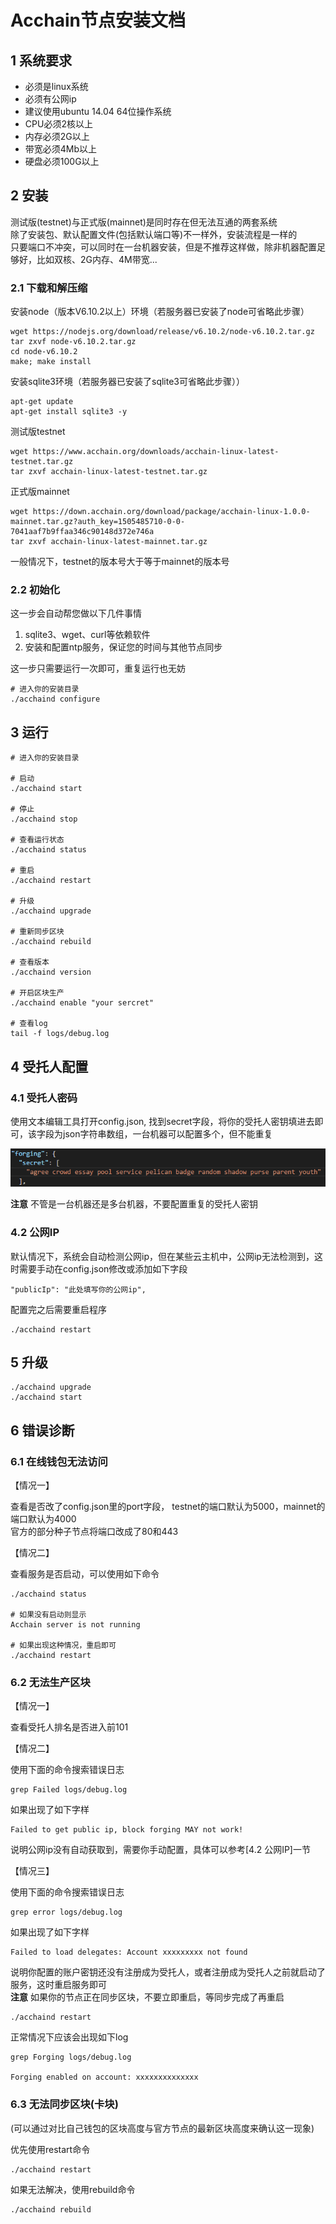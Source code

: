 # Acchain节点安装文档

## 1 系统要求

- 必须是linux系统
- 必须有公网ip
- 建议使用ubuntu 14.04 64位操作系统
- CPU必须2核以上
- 内存必须2G以上
- 带宽必须4Mb以上
- 硬盘必须100G以上

## 2 安装

测试版(testnet)与正式版(mainnet)是同时存在但无法互通的两套系统<br>
除了安装包、默认配置文件(包括默认端口等)不一样外，安装流程是一样的<br>
只要端口不冲突，可以同时在一台机器安装，但是不推荐这样做，除非机器配置足够好，比如双核、2G内存、4M带宽...

### 2.1 下载和解压缩

安装node（版本V6.10.2以上）环境（若服务器已安装了node可省略此步骤）

```
wget https://nodejs.org/download/release/v6.10.2/node-v6.10.2.tar.gz
tar zxvf node-v6.10.2.tar.gz
cd node-v6.10.2
make; make install
```

安装sqlite3环境（若服务器已安装了sqlite3可省略此步骤））

```
apt-get update
apt-get install sqlite3 -y
```

测试版testnet

```
wget https://www.acchain.org/downloads/acchain-linux-latest-testnet.tar.gz
tar zxvf acchain-linux-latest-testnet.tar.gz
```

正式版mainnet

```
wget https://down.acchain.org/download/package/acchain-linux-1.0.0-mainnet.tar.gz?auth_key=1505485710-0-0-7041aaf7b9ffaa346c90148d372e746a
tar zxvf acchain-linux-latest-mainnet.tar.gz
```

一般情况下，testnet的版本号大于等于mainnet的版本号

### 2.2 初始化

这一步会自动帮您做以下几件事情

1. sqlite3、wget、curl等依赖软件
2. 安装和配置ntp服务，保证您的时间与其他节点同步

这一步只需要运行一次即可，重复运行也无妨

```
# 进入你的安装目录
./acchaind configure
```

## 3 运行

```
# 进入你的安装目录

# 启动
./acchaind start

# 停止
./acchaind stop

# 查看运行状态
./acchaind status

# 重启
./acchaind restart

# 升级
./acchaind upgrade

# 重新同步区块
./acchaind rebuild

# 查看版本
./acchaind version

# 开启区块生产
./acchaind enable "your sercret"

# 查看log
tail -f logs/debug.log
```

## 4 受托人配置

### 4.1 受托人密码

使用文本编辑工具打开config.json, 找到secret字段，将你的受托人密钥填进去即可，该字段为json字符串数组，一台机器可以配置多个，但不能重复

![forging secret](./assets/forging-secret.png)

**注意** 不管是一台机器还是多台机器，不要配置重复的受托人密钥

### 4.2 公网IP

默认情况下，系统会自动检测公网ip，但在某些云主机中，公网ip无法检测到，这时需要手动在config.json修改或添加如下字段

```
"publicIp": "此处填写你的公网ip",
```

配置完之后需要重启程序

```
./acchaind restart
```

## 5 升级

```
./acchaind upgrade
./acchaind start
```

## 6 错误诊断

### 6.1 在线钱包无法访问

【情况一】

查看是否改了config.json里的port字段， testnet的端口默认为5000，mainnet的端口默认为4000<br>
官方的部分种子节点将端口改成了80和443

【情况二】

查看服务是否启动，可以使用如下命令

```
./acchaind status

# 如果没有启动则显示
Acchain server is not running

# 如果出现这种情况，重启即可
./acchaind restart
```

### 6.2 无法生产区块 

【情况一】

查看受托人排名是否进入前101

【情况二】

使用下面的命令搜索错误日志

```
grep Failed logs/debug.log
```

如果出现了如下字样

```
Failed to get public ip, block forging MAY not work!
```

说明公网ip没有自动获取到，需要你手动配置，具体可以参考[4.2 公网IP]一节

【情况三】

使用下面的命令搜索错误日志

```
grep error logs/debug.log
```

如果出现了如下字样

```
Failed to load delegates: Account xxxxxxxxx not found
```

说明你配置的账户密钥还没有注册成为受托人，或者注册成为受托人之前就启动了服务，这时重启服务即可<br>
**注意** 如果你的节点正在同步区块，不要立即重启，等同步完成了再重启

```
./acchaind restart
```

正常情况下应该会出现如下log

```
grep Forging logs/debug.log

Forging enabled on account: xxxxxxxxxxxxxx
```

### 6.3 无法同步区块(卡块)

(可以通过对比自己钱包的区块高度与官方节点的最新区块高度来确认这一现象)<br>

优先使用restart命令

```
./acchaind restart
```

如果无法解决，使用rebuild命令

```
./acchaind rebuild
```



